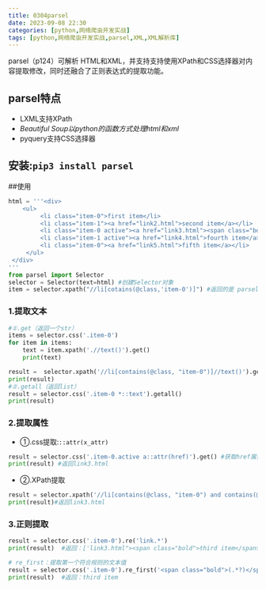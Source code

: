 ```yaml
---
title: 0304parsel
date: 2023-09-08 22:30
categories: [python,网络爬虫开发实战]
tags: [python,网络爬虫开发实战,parsel,XML,XML解析库] 
---
```



parsel（p124）可解析 HTML和XML，并支持支持使用XPath和CSS选择器对内容提取修改，同时还融合了正则表达式的提取功能。

## parsel特点
  - LXML支持XPath
  - *Beautiful Soup以python的函数方式处理html和xml*
  - pyquery支持CSS选择器

## 安装:`pip3 install parsel`
##使用

```python
html = '''<div>
    <ul>
         <li class="item-0">first item</li>
         <li class="item-1"><a href="link2.html">second item</a></li>
         <li class="item-0 active"><a href="link3.html"><span class="bold">third item</span></a></li>
         <li class="item-1 active"><a href="link4.html">fourth item</a></li>
         <li class="item-0"><a href="link5.html">fifth item</a></li>
     </ul>
 </div>
'''
from parsel import Selector
selector = Selector(text=html) #创建Selector对象
item = selector.xpath("//li[cotains(@class,'item-0')]") #返回的是 parsel.selector.SelectorList 对象
```
### 1.提取文本

```python
#①.get（返回一个str）
items = selector.css('.item-0')
for item in items:
    text = item.xpath('.//text()').get()
    print(text)

result =  selector.xpath('//li[contains(@class, "item-0")]//text()').get() #返回第一个 first item
print(result)
#②.getall（返回list）
result = selector.css('.item-0 *::text').getall()
print(result)
```

### 2.提取属性
- ①.css提取:`::attr(x_attr)`

```python
result = selector.css('.item-0.active a::attr(href)').get() #获取href属性
print(result) #返回link3.html
```

- ②.XPath提取

```python
result = selector.xpath('//li[contains(@class, "item-0") and contains(@class, "active")]/a/@href').get()
print(result)#返回link3.html
```
### 3.正则提取

```python
result = selector.css('.item-0').re('link.*')
print(result)  #返回：['link3.html"><span class="bold">third item</span></a></li>', 'link5.html">fifth item</a></li>']

# re_first：提取第一个符合规则的文本值
result = selector.css('.item-0').re_first('<span class="bold">(.*?)</span>')
print(result)  #返回：third item
```

